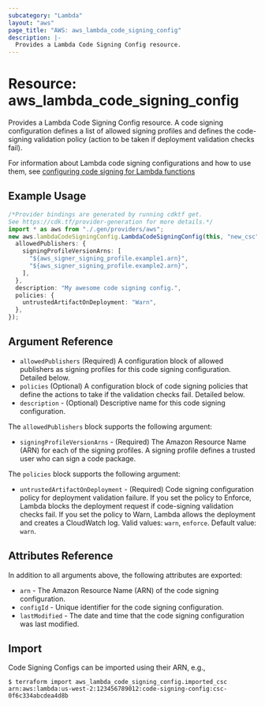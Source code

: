 ```yaml
---
subcategory: "Lambda"
layout: "aws"
page_title: "AWS: aws_lambda_code_signing_config"
description: |-
  Provides a Lambda Code Signing Config resource.
---
```


# Resource: aws\_lambda\_code\_signing\_config

Provides a Lambda Code Signing Config resource. A code signing configuration defines a list of allowed signing profiles and defines the code-signing validation policy (action to be taken if deployment validation checks fail).

For information about Lambda code signing configurations and how to use them, see [configuring code signing for Lambda functions][1]

## Example Usage

```typescript
/*Provider bindings are generated by running cdktf get.
See https://cdk.tf/provider-generation for more details.*/
import * as aws from "./.gen/providers/aws";
new aws.lambdaCodeSigningConfig.LambdaCodeSigningConfig(this, "new_csc", {
  allowedPublishers: {
    signingProfileVersionArns: [
      "${aws_signer_signing_profile.example1.arn}",
      "${aws_signer_signing_profile.example2.arn}",
    ],
  },
  description: "My awesome code signing config.",
  policies: {
    untrustedArtifactOnDeployment: "Warn",
  },
});

```

## Argument Reference

* `allowedPublishers` (Required) A configuration block of allowed publishers as signing profiles for this code signing configuration. Detailed below.
* `policies` (Optional) A configuration block of code signing policies that define the actions to take if the validation checks fail. Detailed below.
* `description` - (Optional) Descriptive name for this code signing configuration.

The `allowedPublishers` block supports the following argument:

* `signingProfileVersionArns` - (Required) The Amazon Resource Name (ARN) for each of the signing profiles. A signing profile defines a trusted user who can sign a code package.

The `policies` block supports the following argument:

* `untrustedArtifactOnDeployment` - (Required) Code signing configuration policy for deployment validation failure. If you set the policy to Enforce, Lambda blocks the deployment request if code-signing validation checks fail. If you set the policy to Warn, Lambda allows the deployment and creates a CloudWatch log. Valid values: `warn`, `enforce`. Default value: `warn`.

## Attributes Reference

In addition to all arguments above, the following attributes are exported:

* `arn` - The Amazon Resource Name (ARN) of the code signing configuration.
* `configId` - Unique identifier for the code signing configuration.
* `lastModified` - The date and time that the code signing configuration was last modified.

[1]: https://docs.aws.amazon.com/lambda/latest/dg/configuration-codesigning.html

## Import

Code Signing Configs can be imported using their ARN, e.g.,

```console
$ terraform import aws_lambda_code_signing_config.imported_csc arn:aws:lambda:us-west-2:123456789012:code-signing-config:csc-0f6c334abcdea4d8b
```
